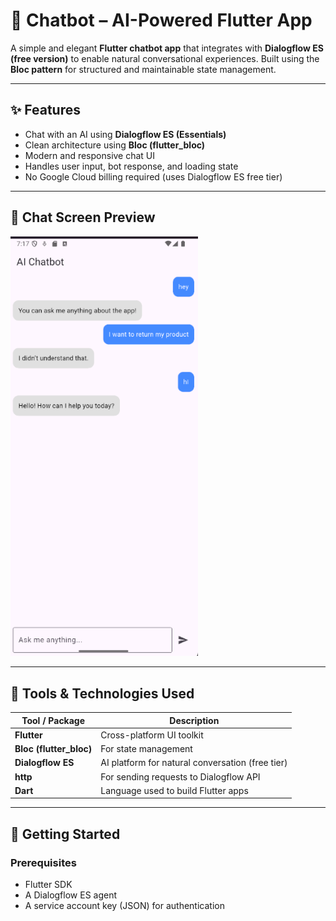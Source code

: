 # 🤖 Chatbot – AI-Powered Flutter App

A simple and elegant **Flutter chatbot app** that integrates with **Dialogflow ES (free version)** to enable natural conversational experiences. Built using the **Bloc pattern** for structured and maintainable state management.

---

## ✨ Features

- Chat with an AI using **Dialogflow ES (Essentials)**
- Clean architecture using **Bloc (flutter_bloc)**
- Modern and responsive chat UI
- Handles user input, bot response, and loading state
- No Google Cloud billing required (uses Dialogflow ES free tier)

---

## 📱 Chat Screen Preview

<img src="assets/chat_screen.png" alt="Chat screen" width="300"/>

---

## 🧰 Tools & Technologies Used

| Tool / Package         | Description                                           |
|------------------------|-------------------------------------------------------|
| **Flutter**            | Cross-platform UI toolkit                            |
| **Bloc (flutter_bloc)**| For state management                                 |
| **Dialogflow ES**      | AI platform for natural conversation (free tier)     |
| **http**               | For sending requests to Dialogflow API               |
| **Dart**               | Language used to build Flutter apps                  |

---

## 🚀 Getting Started

### Prerequisites

- Flutter SDK
- A Dialogflow ES agent
- A service account key (JSON) for authentication


